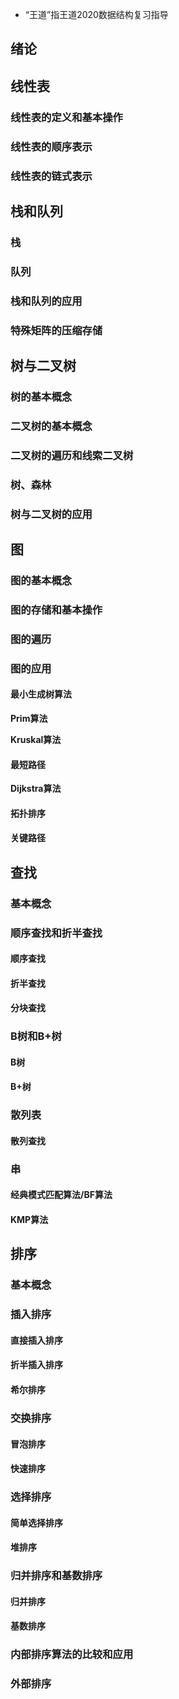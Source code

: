 * “王道”指王道2020数据结构复习指导

## 绪论




## 线性表

### 线性表的定义和基本操作

### 线性表的顺序表示

### 线性表的链式表示




## 栈和队列

### 栈

### 队列

### 栈和队列的应用

### 特殊矩阵的压缩存储




## 树与二叉树

### 树的基本概念

### 二叉树的基本概念

### 二叉树的遍历和线索二叉树

### 树、森林

### 树与二叉树的应用




## 图

### 图的基本概念

### 图的存储和基本操作

### 图的遍历

### 图的应用

#### 最小生成树算法

**Prim算法**

**Kruskal算法**

#### 最短路径

**Dijkstra算法**

#### **拓扑排序**

#### **关键路径**



## 查找

### 基本概念

### 顺序查找和折半查找

#### **顺序查找**

#### **折半查找**

#### 分块查找

### B树和B+树

#### **B树**

#### **B+树**

### 散列表

#### **散列查找**

### 串

#### **经典模式匹配算法/BF算法**

#### **KMP算法**



## 排序

### 基本概念

### 插入排序

#### **直接插入排序**

#### **折半插入排序**

#### **希尔排序**

### 交换排序

#### **冒泡排序**

#### **快速排序**

### 选择排序

#### **简单选择排序**

#### **堆排序**

### 归并排序和基数排序

#### **归并排序**

#### **基数排序**

### 内部排序算法的比较和应用

### 外部排序